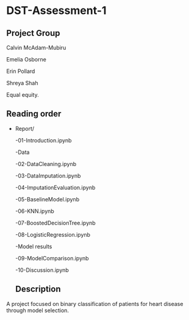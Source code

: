 # DST-Assessment-1

## Project Group

Calvin McAdam-Mubiru

Emelia Osborne

Erin Pollard

Shreya Shah

Equal equity.

## Reading order

* Report/

  -01-Introduction.ipynb
  
  -Data
  
  -02-DataCleaning.ipynb
  
  -03-DataImputation.ipynb
  
  -04-ImputationEvaluation.ipynb
  
  -05-BaselineModel.ipynb
  
  -06-KNN.ipynb
  
  -07-BoostedDecisionTree.ipynb
  
  -08-LogisticRegression.ipynb
  
  -Model results
  
  -09-ModelComparison.ipynb
  
  -10-Discussion.ipynb
  
  ## Description 
A project focused on binary classification of patients for heart disease through model selection.
  
